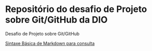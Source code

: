 # Repositório do desafio de Projeto sobre Git/GitHub da DIO
Desafio de Projeto sobre Git/GitHub

[Sintaxe Básica de Markdown para consulta](https://www.markdownguide.org/basic-syntax/)
